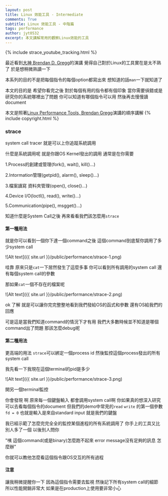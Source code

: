 ```yaml
---
layout: post
title: Linux 效能工具 - Intermediate
comments: True 
subtitle: Linux 效能工具 - 中階篇
tags: performance
author: jyt0532
excerpt: 本文講解常用的觀察Linux效能的工具
---
```


{% include strace_youtube_tracking.html %}

最近看到[大神 Brendan D. Gregg](http://www.brendangregg.com/)的演講 覺得自己對於Linux的工具實在是太不熟了 於是想稍微熟讀一下

本系列的目的不是把每個指令的每個option都寫出來 想知道的話`man`一下就知道了 

本文的目的是 希望你看完之後 對於每個有用的指令都有個印象 當你需要偵錯或是研究你的系統哪裡出了問題 你可以知道有哪個指令可以用 然後再去慢慢讀document

本文是照著[Linux Performance Tools, Brendan Gregg](https://www.youtube.com/watch?v=FJW8nGV4jxY)演講的順序講解
{% include copyright.html %}



### strace

system call tracer 就是可以上你追蹤系統調用

什麼是系統調用呢 就是你跟OS Kernel發出的調用 通常是在你需要

1.Process的創建或管理(fork(), wait(), kill()...)

2.Intormation管理(getpid(), alarm(), sleep()...)

3.檔案讀寫 資料夾管理(open(), close()...)

4.Device I/O(loctl(), read(), write()...)

5.Communication(pipe(), msgget()...)


知道什麼是System Call之後 再來看看我們該怎麼用`strace`

#### 第一種用法 

就是你可以看到一個你下達一個command之後 這個command到底幫你調用了多少system call

![Alt text]({{ site.url }}/public/performance/strace-1.png)

哇靠 原來只是`cat`一下居然發生了這麼多事 你可以看到所有調用的system call 還有每個system call的參數

那如果`cat`一個不存在的檔案呢

![Alt text]({{ site.url }}/public/performance/strace-2.png)

ok 了解 就是可以讓你完完整整地看到我們發給OS的函式和參數 還有OS給我們的回應

可是這是當我們知道command的情況下才有用 我們大多數時候並不知道是哪個command出了問題 那該怎麼debug呢

#### 第二種用法 

更高端的用法 `strace`可以綁定一個process id 然後監控這個process發出的所有system call

我先看一下我現在這個terminal的pid是多少

![Alt text]({{ site.url }}/public/performance/strace-3.png)

開另一個terminal監控

<div id="strace-demo"></div>

你會發現 啊 原來每一個鍵盤輸入 都會調用system call啊 你如果真的想深入研究 可以去看每個指令的document 但我們的demo中常見的`read` `write` 的第一個參數`fd = 0` 也就是輸入是來自standard input 就是我們的鍵盤

我已經示範了怎麼完完全全的監控某個進程的所有系統調用了 你手上的工具又比別人多了一個 以後別人問你

"咦 這個command(或是binary)怎麼跑不起來 error message沒有足夠的訊息 怎麼辦"

你就可以教他怎麼看這個指令跟OS交互的所有過程

#### 注意

讓我稍微提醒你一下 因為這個指令需要去監視 然後記下所有system call的細節 所以性能開銷非常大 如果是在production上使用要非常小心


